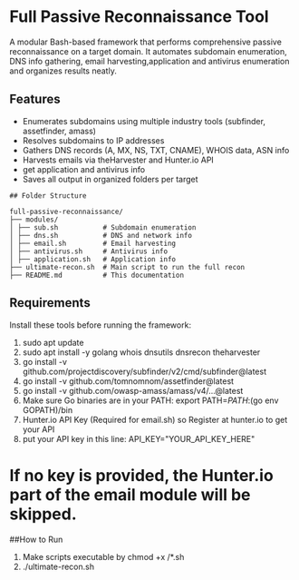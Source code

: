 # Full Passive Reconnaissance Tool

A modular Bash-based framework that performs comprehensive passive reconnaissance on a target domain. It automates subdomain enumeration, DNS info gathering, email harvesting,application and antivirus enumeration and organizes results neatly.

## Features

- Enumerates subdomains using multiple industry tools (subfinder, assetfinder, amass)  
- Resolves subdomains to IP addresses  
- Gathers DNS records (A, MX, NS, TXT, CNAME), WHOIS data, ASN info  
- Harvests emails via theHarvester and Hunter.io API  
- get application and antivirus info
- Saves all output in organized folders per target  

```
## Folder Structure

full-passive-reconnaissance/
├── modules/
│ ├── sub.sh           # Subdomain enumeration
│ ├── dns.sh           # DNS and network info
│ ├── email.sh         # Email harvesting
│ ├── antivirus.sh     # Antivirus info 
│ ├── application.sh   # Application info 
├── ultimate-recon.sh  # Main script to run the full recon
├── README.md          # This documentation

```
## Requirements

Install these tools before running the framework:
1) sudo apt update
2) sudo apt install -y golang whois dnsutils dnsrecon theharvester
3) go install -v github.com/projectdiscovery/subfinder/v2/cmd/subfinder@latest
4) go install -v github.com/tomnomnom/assetfinder@latest    
5) go install -v github.com/owasp-amass/amass/v4/...@latest 
6) Make sure Go binaries are in your PATH: export PATH=$PATH:$(go env GOPATH)/bin
7) Hunter.io API Key (Required for email.sh) so Register at hunter.io to get your API
8) put your API key in this line: API_KEY="YOUR_API_KEY_HERE" 
# If no key is provided, the Hunter.io part of the email module will be skipped.

##How to Run
1) Make scripts executable by chmod +x /*.sh
2) ./ultimate-recon.sh 
